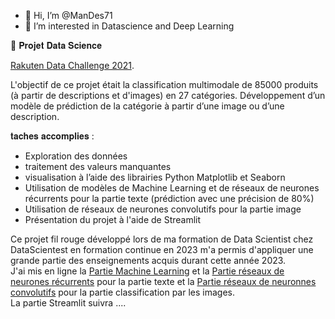 - 👋 Hi, I’m @ManDes71
- 👀 I’m interested in Datascience and Deep Learning


🧪 𝐏𝐫𝐨𝐣𝐞𝐭 𝐃𝐚𝐭𝐚 𝐒𝐜𝐢𝐞𝐧𝐜𝐞

[Rakuten Data Challenge 2021](https://aventuresdata.com/rakuten/).

L'objectif de ce projet était la classification multimodale de 85000 produits (à partir de descriptions et d'images) en 27 catégories.
Développement d’un modèle de prédiction de la catégorie à partir d’une image ou d’une description.

𝐭𝐚𝐜𝐡𝐞𝐬 𝐚𝐜𝐜𝐨𝐦𝐩𝐥𝐢𝐞𝐬 :
- Exploration des données
- traitement des valeurs manquantes
- visualisation à l’aide des librairies Python Matplotlib et Seaborn
- Utilisation de modèles de Machine Learning et de réseaux de neurones récurrents  pour la partie texte (prédiction avec une précision de 80%)
- Utilisation de réseaux de neurones convolutifs pour la partie image
- Présentation du projet à l'aide de Streamlit
  
Ce projet fil rouge développé lors de ma formation de Data Scientist chez DataScientest en formation continue en 2023 m'a permis d'appliquer une grande partie des enseignements acquis durant cette année 2023.  
  J'ai mis en ligne la [Partie Machine Learning](https://github.com/ManDes71/Rakuten_Text_Classification_ML/blob/main/ReadMe.md) et la [Partie réseaux de neurones récurrents](https://github.com/ManDes71/Rakuten_Text_Classification_TensorFlow/blob/main/ReadMe.md) pour la partie texte et la [Partie réseaux de neuronnes convolutifs](https://github.com/ManDes71/Rakuten_Images_Classification_TensorFlow/blob/main/README.md) pour la partie classification par les images.  
  La partie Streamlit suivra ....

<!---
ManDes71/ManDes71 is a ✨ special ✨ repository because its `README.md` (this file) appears on your GitHub profile.
You can click the Preview link to take a look at your changes.
--->
